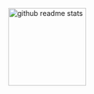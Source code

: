<!---
- 👋 Hi, I’m @clemensege
- 👀 I’m interested in ...
- 🌱 I’m currently learning ...
- 💞️ I’m looking to collaborate on ...
- 📫 How to reach me ...

clemensege/clemensege is a ✨ special ✨ repository because its `README.md` (this file) appears on your GitHub profile.
You can click the Preview link to take a look at your changes.
--->

<p align="left"><a href="https://github.com/clemensege?tab=repositories"><img src="https://github-readme-stats.vercel.app/api?username=clemensege&theme=vue&count_private=true&show_icons=true&hide=issues" alt="github readme stats" height="156"/></a>    
<!---
<a href="https://github.com/clemensege?tab=repositories"><img src="https://github-readme-stats.anuraghazra1.vercel.app/api/top-langs/?username=clemensege&theme=vue&layout=compact" alt="languages" height="156"/></a>
--->
</p>
